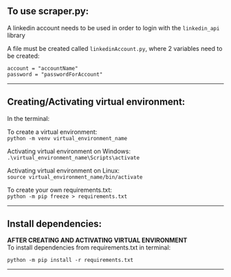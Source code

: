 **To use scraper.py:**  
---
A linkedin account needs to be used in order to login with the `linkedin_api` library

A file must be created called `linkedinAccount.py`, where 2 variables need to be created:

```
account = "accountName"
password = "passwordForAccount"
```
  

---
**Creating/Activating virtual environment:** 
---
In the terminal: 

To create a virtual environment:  
`python -m venv virtual_environment_name`

Activating virtual environment on Windows:  
`.\virtual_environment_name\Scripts\activate`

Activating virtual environment on Linux:  
`source virtual_environment_name/bin/activate`

To create your own requirements.txt:  
`python -m pip freeze > requirements.txt`

---
**Install dependencies:**
--- 
**AFTER CREATING AND ACTIVATING VIRTUAL ENVIRONMENT**  
To install dependencies from requirements.txt in terminal:  


`python -m pip install -r requirements.txt`

---


